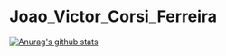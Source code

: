 # Joao_Victor_Corsi_Ferreira
[![Anurag's github stats](https://github-readme-stats.vercel.app/api?username=jvccorsi&theme=tokyonight)](https://github.com/anuraghazra/github-readme-stats)
